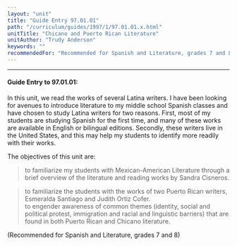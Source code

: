 ```yaml
---
layout: "unit"
title: "Guide Entry 97.01.01"
path: "/curriculum/guides/1997/1/97.01.01.x.html"
unitTitle: "Chicano and Puerto Rican Literature"
unitAuthor: "Trudy Anderson"
keywords: ""
recommendedFor: "Recommended for Spanish and Literature, grades 7 and 8"
---
```

<body>
<hr/>
<h4>
Guide Entry to 97.01.01:
</h4>
<p>
In this unit, we read the works of several Latina writers.  I have been looking for avenues to introduce literature to my middle school Spanish classes and have chosen to study Latina writers for two reasons.  First, most of my students are studying Spanish for the first time, and many of these works are available in English or bilingual editions.  Secondly, these writers live in the United States, and this may help my students to identify more readily with their works.
</p>
<p>
The objectives of this unit are:
</p>
<blockquote>
<dl>
<dt>
to familiarize my students with Mexican-American Literature through a brief overview of the literature and reading works by Sandra Cisneros.
</dt>
</dl>
</blockquote>
<blockquote>
<dl>
<dt>
to familiarize the students with the works of two Puerto Rican writers, Esmeralda Santiago and Judith Ortiz Cofer.
<dt>
to engender awareness of common themes (identity, social and political protest, immigration and racial and linguistic barriers) that are found in both Puerto Rican and Chicano  literature.
</dt>
</dt>
</dl>
</blockquote>
(Recommended for Spanish and Literature, grades 7 and 8)
</body>